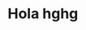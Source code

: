 <!DOCTYPE html>
<meta name="viewport" content="width=device-width, initial-scale=1, minimum-scale=1">
<html lang="es">
<head>
  <meta charset="utf-8">
  <meta name="viewport" content="width=device-width, initial-scale=1">
  <title>Hola Mundo 2</title>
</head>
<body>
<script type='text/javascript'>
	function initEmbeddedMessaging() {
		try {
			embeddedservice_bootstrap.settings.language = 'es'; // For example, enter 'en' or 'en-US'
			embeddedservice_bootstrap.init(
				'00DfZ0000004KZd',
				'ML_Chat_Area_Privada',
				'https://endesab2c--prejun25.sandbox.my.site.com/ESWMLChatAreaPrivada1757594052632',
				{
					scrt2URL: 'https://endesab2c--prejun25.sandbox.my.salesforce-scrt.com'
				}
			);
			window.addEventListener("onEmbeddedMessagingReady", () => {
				console.log("⚡ Embedded Messaging Ready");
			embeddedservice_bootstrap.prechatAPI.setVisiblePrechatFields({
			    // List the pre-chat field names with the value and whether
			    // it's editable in the pre-chat form.
			    /*"_firstName": {
			      "value": "Jane",
			      "isEditableByEndUser": false
			    },
			    "dropdown_prechat": {
			      "value": "A2",
			      "isEditableByEndUser": false
			    },*/
			    "language": {
			      "value": "Spanish",
			      "isEditableByEndUser": false
			    }/*,
				  "language": {
			      "value": "Spanish",
			      "isEditableByEndUser": false
			    },
				  "c__language": {
			      "value": "c__Spanish",
			      "isEditableByEndUser": false
			    }*/
			  });
			});
		} catch (err) {
			console.error('Error loading Embedded Messaging: ', err);
		}
		
		}
</script>
<script type='text/javascript' src='https://endesab2c--prejun25.sandbox.my.site.com/ESWMLChatAreaPrivada1757594052632/assets/js/bootstrap.min.js' onload='initEmbeddedMessaging()'></script>

  <h1>Hola hghg</h1>
</body>
</html>
